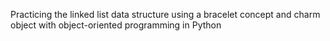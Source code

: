 Practicing the linked list data structure using a bracelet concept and charm object with object-oriented programming in Python
